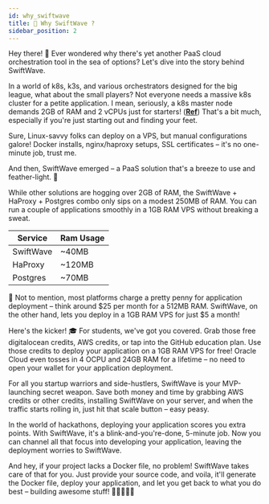 ```yaml
---
id: why_swiftwave
title: 🌊 Why SwiftWave ?
sidebar_position: 2
---
```


Hey there! 🚀 Ever wondered why there's yet another PaaS cloud orchestration tool in the sea of options? Let's dive into the story behind SwiftWave.

In a world of k8s, k3s, and various orchestrators designed for the big league, what about the small players? Not everyone needs a massive k8s cluster for a petite application. I mean, seriously, a k8s master node demands 2GB of RAM and 2 vCPUs just for starters! ([**Ref**](https://kubernetes.io/docs/setup/production-environment/tools/kubeadm/install-kubeadm/)) That's a bit much, especially if you're just starting out and finding your feet.

Sure, Linux-savvy folks can deploy on a VPS, but manual configurations galore! Docker installs, nginx/haproxy setups, SSL certificates – it's no one-minute job, trust me.

And then, SwiftWave emerged – a PaaS solution that's a breeze to use and feather-light. 🌟

While other solutions are hogging over 2GB of RAM, the SwiftWave + HaProxy + Postgres combo only sips on a modest 250MB of RAM. You can run a couple of applications smoothly in a 1GB RAM VPS without breaking a sweat.

| Service   | Ram Usage  |
| --------- | ---------- |
| SwiftWave | ~40MB      |
| HaProxy   | ~120MB     |
| Postgres  | ~70MB      |

💸 Not to mention, most platforms charge a pretty penny for application deployment – think around $25 per month for a 512MB RAM. SwiftWave, on the other hand, lets you deploy in a 1GB RAM VPS for just $5 a month!

Here's the kicker! 🎓 For students, we've got you covered. Grab those free digitalocean credits, AWS credits, or tap into the GitHub education plan. Use those credits to deploy your application on a 1GB RAM VPS for free! Oracle Cloud even tosses in 4 OCPU and 24GB RAM for a lifetime – no need to open your wallet for your application deployment.

For all you startup warriors and side-hustlers, SwiftWave is your MVP-launching secret weapon. Save both money and time by grabbing AWS credits or other credits, installing SwiftWave on your server, and when the traffic starts rolling in, just hit that scale button – easy peasy.

In the world of hackathons, deploying your application scores you extra points. With SwiftWave, it's a blink-and-you're-done, 5-minute job. Now you can channel all that focus into developing your application, leaving the deployment worries to SwiftWave.

And hey, if your project lacks a Docker file, no problem! SwiftWave takes care of that for you. Just provide your source code, and voila, it'll generate the Docker file, deploy your application, and let you get back to what you do best – building awesome stuff! 🚀👩‍💻👨‍💻